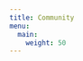 ```yaml
---
title: Community
menu:
  main:
    weight: 50
---
```


<!--add blocks of content here to add more sections to the community page -->
